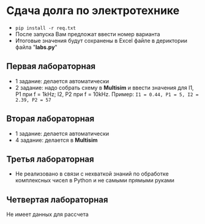# Сдача долга по электротехнике

* `pip install -r req.txt`
* После запуска Вам предложат ввести номер варианта
* Итоговые значения будут сохранены в Excel файле в дериктории файла "**labs.py**"


## Первая лабораторная  
* 1 задание: делается автоматически
* 2 задание: надо собрать схему в **Multisim** и ввести значения для I1, P1 при f = 1kHz; I2, P2 при f = 10kHz.
Пример: `I1 = 0.44, P1 = 5, I2 = 2.39, P2 = 57`


## Вторая лабораторная
* 1 задание: делается автоматически
* 4 задание: делается в **Multisim**

## Третья лабораторная
* Не реализовано в связи с нехваткой знаний по обработке комплексных чисел в Python и не самыми прямыми руками

## Четвертая лабораторная
Не имеет данных для рассчета
